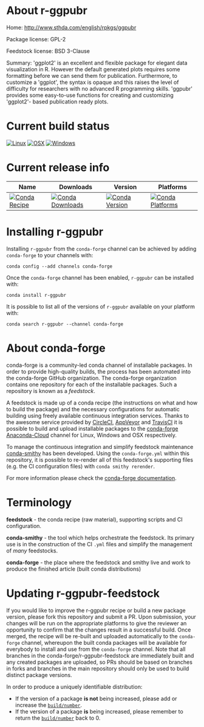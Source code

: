 About r-ggpubr
==============

Home: http://www.sthda.com/english/rpkgs/ggpubr

Package license: GPL-2

Feedstock license: BSD 3-Clause

Summary: 'ggplot2' is an excellent and flexible package for elegant data visualization in R. However the default generated plots requires some formatting before we can send them for publication. Furthermore, to customize a 'ggplot', the syntax is opaque and this raises the level of difficulty for researchers with no advanced R programming skills. 'ggpubr' provides some easy-to-use functions for creating and customizing 'ggplot2'- based publication ready plots.



Current build status
====================

[![Linux](https://img.shields.io/circleci/project/github/conda-forge/r-ggpubr-feedstock/master.svg?label=Linux)](https://circleci.com/gh/conda-forge/r-ggpubr-feedstock)
[![OSX](https://img.shields.io/travis/conda-forge/r-ggpubr-feedstock/master.svg?label=macOS)](https://travis-ci.org/conda-forge/r-ggpubr-feedstock)
[![Windows](https://img.shields.io/appveyor/ci/conda-forge/r-ggpubr-feedstock/master.svg?label=Windows)](https://ci.appveyor.com/project/conda-forge/r-ggpubr-feedstock/branch/master)

Current release info
====================

| Name | Downloads | Version | Platforms |
| --- | --- | --- | --- |
| [![Conda Recipe](https://img.shields.io/badge/recipe-r--ggpubr-green.svg)](https://anaconda.org/conda-forge/r-ggpubr) | [![Conda Downloads](https://img.shields.io/conda/dn/conda-forge/r-ggpubr.svg)](https://anaconda.org/conda-forge/r-ggpubr) | [![Conda Version](https://img.shields.io/conda/vn/conda-forge/r-ggpubr.svg)](https://anaconda.org/conda-forge/r-ggpubr) | [![Conda Platforms](https://img.shields.io/conda/pn/conda-forge/r-ggpubr.svg)](https://anaconda.org/conda-forge/r-ggpubr) |

Installing r-ggpubr
===================

Installing `r-ggpubr` from the `conda-forge` channel can be achieved by adding `conda-forge` to your channels with:

```
conda config --add channels conda-forge
```

Once the `conda-forge` channel has been enabled, `r-ggpubr` can be installed with:

```
conda install r-ggpubr
```

It is possible to list all of the versions of `r-ggpubr` available on your platform with:

```
conda search r-ggpubr --channel conda-forge
```


About conda-forge
=================

conda-forge is a community-led conda channel of installable packages.
In order to provide high-quality builds, the process has been automated into the
conda-forge GitHub organization. The conda-forge organization contains one repository
for each of the installable packages. Such a repository is known as a *feedstock*.

A feedstock is made up of a conda recipe (the instructions on what and how to build
the package) and the necessary configurations for automatic building using freely
available continuous integration services. Thanks to the awesome service provided by
[CircleCI](https://circleci.com/), [AppVeyor](https://www.appveyor.com/)
and [TravisCI](https://travis-ci.org/) it is possible to build and upload installable
packages to the [conda-forge](https://anaconda.org/conda-forge)
[Anaconda-Cloud](https://anaconda.org/) channel for Linux, Windows and OSX respectively.

To manage the continuous integration and simplify feedstock maintenance
[conda-smithy](https://github.com/conda-forge/conda-smithy) has been developed.
Using the ``conda-forge.yml`` within this repository, it is possible to re-render all of
this feedstock's supporting files (e.g. the CI configuration files) with ``conda smithy rerender``.

For more information please check the [conda-forge documentation](https://conda-forge.org/docs/).

Terminology
===========

**feedstock** - the conda recipe (raw material), supporting scripts and CI configuration.

**conda-smithy** - the tool which helps orchestrate the feedstock.
                   Its primary use is in the construction of the CI ``.yml`` files
                   and simplify the management of *many* feedstocks.

**conda-forge** - the place where the feedstock and smithy live and work to
                  produce the finished article (built conda distributions)


Updating r-ggpubr-feedstock
===========================

If you would like to improve the r-ggpubr recipe or build a new
package version, please fork this repository and submit a PR. Upon submission,
your changes will be run on the appropriate platforms to give the reviewer an
opportunity to confirm that the changes result in a successful build. Once
merged, the recipe will be re-built and uploaded automatically to the
`conda-forge` channel, whereupon the built conda packages will be available for
everybody to install and use from the `conda-forge` channel.
Note that all branches in the conda-forge/r-ggpubr-feedstock are
immediately built and any created packages are uploaded, so PRs should be based
on branches in forks and branches in the main repository should only be used to
build distinct package versions.

In order to produce a uniquely identifiable distribution:
 * If the version of a package **is not** being increased, please add or increase
   the [``build/number``](https://conda.io/docs/user-guide/tasks/build-packages/define-metadata.html#build-number-and-string).
 * If the version of a package **is** being increased, please remember to return
   the [``build/number``](https://conda.io/docs/user-guide/tasks/build-packages/define-metadata.html#build-number-and-string)
   back to 0.
